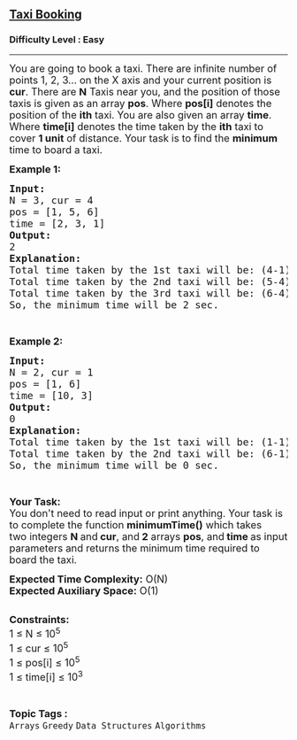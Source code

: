 <h2><a href="https://www.geeksforgeeks.org/problems/taxi-booking--170647/1?page=7&category=Arrays,Strings&difficulty=Easy&sortBy=submissions">Taxi Booking</a></h2><h3>Difficulty Level : Easy</h3><hr><div class="problems_problem_content__Xm_eO"><p><span style="font-size:18px">You are going to book a taxi. There are infinite number of points 1, 2, 3... on the X axis and your current position is <strong>cur</strong>. There are <strong>N</strong> Taxis near you, and the position of those taxis is given as an array <strong>pos</strong>. Where <strong>pos[i]</strong> denotes the position of the <strong>ith</strong> taxi. You are also given an array <strong>time</strong>. Where <strong>time[i]</strong> denotes the time taken by the <strong>ith</strong> taxi to cover <strong>1 unit</strong> of distance. Your task is to find the <strong>minimum</strong> time to board a taxi.</span></p>

<p><strong><span style="font-size:18px">Example 1:</span></strong></p>

<pre><span style="font-size:18px"><strong>Input:</strong>
N = 3, cur = 4
pos = [1, 5, 6]
time = [2, 3, 1]
<strong>Output:</strong>
2
<strong>Explanation:</strong>
Total time taken by the 1st taxi will be: (4-1)*2 = 6
Total time taken by the 2nd taxi will be: (5-4)*3 = 3
Total time taken by the 3rd taxi will be: (6-4)*1 = 2
So, the minimum time will be 2 sec.</span></pre>

<p>&nbsp;</p>

<p><strong><span style="font-size:18px">Example 2:</span></strong></p>

<pre><span style="font-size:18px"><strong>Input:</strong>
N = 2, cur = 1
pos = [1, 6]
time = [10, 3]
<strong>Output:</strong>
0
<strong>Explanation:</strong>
Total time taken by the 1st taxi will be: (1-1)*10 = 0
Total time taken by the 2nd taxi will be: (6-1)*3 = 15
So, the minimum time will be 0 sec.</span>
</pre>

<p>&nbsp;</p>

<p><span style="font-size:18px"><strong>Your Task:&nbsp;&nbsp;</strong><br>
You don't need to read input or print anything. Your task is to complete the function&nbsp;<strong>minimumTime()</strong>&nbsp;which takes two&nbsp;integers&nbsp;<strong>N </strong>and<strong> cur</strong>, and<strong> 2</strong>&nbsp;arrays&nbsp;<strong>pos</strong>, and<strong> time&nbsp;</strong>as input parameters and returns the minimum time required to board the taxi.</span></p>

<p><span style="font-size:18px"><strong>Expected Time Complexity:</strong>&nbsp;O(N)<br>
<strong>Expected Auxiliary Space:</strong>&nbsp;O(1)</span></p>

<p><br>
<span style="font-size:18px"><strong>Constraints:</strong><br>
1 ≤ N&nbsp;≤ 10<sup>5</sup><br>
1&nbsp;≤ cur&nbsp;≤ 10<sup>5</sup><br>
1&nbsp;≤ pos[i] ≤ 10<sup>5</sup><br>
1&nbsp;≤ time[i]&nbsp;≤ 10<sup>3</sup></span></p>
</div><br><p><span style=font-size:18px><strong>Topic Tags : </strong><br><code>Arrays</code>&nbsp;<code>Greedy</code>&nbsp;<code>Data Structures</code>&nbsp;<code>Algorithms</code>&nbsp;